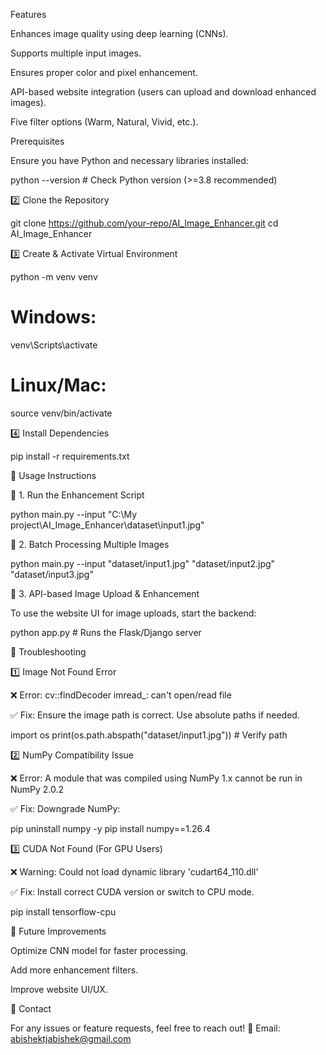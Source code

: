 Features

Enhances image quality using deep learning (CNNs).

Supports multiple input images.

Ensures proper color and pixel enhancement.

API-based website integration (users can upload and download enhanced images).

Five filter options (Warm, Natural, Vivid, etc.).

Prerequisites

Ensure you have Python and necessary libraries installed:

python --version  # Check Python version (>=3.8 recommended)

2️⃣ Clone the Repository

git clone https://github.com/your-repo/AI_Image_Enhancer.git
cd AI_Image_Enhancer

3️⃣ Create & Activate Virtual Environment

python -m venv venv
# Windows:
venv\Scripts\activate
# Linux/Mac:
source venv/bin/activate

4️⃣ Install Dependencies

pip install -r requirements.txt

📸 Usage Instructions

🔹 1. Run the Enhancement Script

python main.py --input "C:\My project\AI_Image_Enhancer\dataset\input1.jpg"

🔹 2. Batch Processing Multiple Images

python main.py --input "dataset/input1.jpg" "dataset/input2.jpg" "dataset/input3.jpg"

🔹 3. API-based Image Upload & Enhancement

To use the website UI for image uploads, start the backend:

python app.py  # Runs the Flask/Django server

🔧 Troubleshooting

1️⃣ Image Not Found Error

❌ Error: cv::findDecoder imread_: can't open/read file

✅ Fix: Ensure the image path is correct. Use absolute paths if needed.

import os
print(os.path.abspath("dataset/input1.jpg"))  # Verify path

2️⃣ NumPy Compatibility Issue

❌ Error: A module that was compiled using NumPy 1.x cannot be run in NumPy 2.0.2

✅ Fix: Downgrade NumPy:

pip uninstall numpy -y
pip install numpy==1.26.4

3️⃣ CUDA Not Found (For GPU Users)

❌ Warning: Could not load dynamic library 'cudart64_110.dll'

✅ Fix: Install correct CUDA version or switch to CPU mode.

pip install tensorflow-cpu

📝 Future Improvements

Optimize CNN model for faster processing.

Add more enhancement filters.

Improve website UI/UX.

📩 Contact

For any issues or feature requests, feel free to reach out!
📧 Email: abishektjabishek@gmail.com
